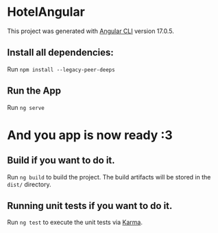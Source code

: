 # HotelAngular

This project was generated with [Angular CLI](https://github.com/angular/angular-cli) version 17.0.5.

## Install all dependencies:

Run `npm install --legacy-peer-deeps`

## Run the App

Run `ng serve`

# And you app is now ready :3


## Build if you want to do it.

Run `ng build` to build the project. The build artifacts will be stored in the `dist/` directory.

## Running unit tests if you want to do it.

Run `ng test` to execute the unit tests via [Karma](https://karma-runner.github.io).
